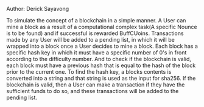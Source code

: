 Author: Derick Sayavong

To simulate the concept of a blockchain in a simple manner. A User can mine a block as a result of a computational complex task(A specific Nounce is to be found) and if successful is rewarded BuffCUoins. Transactions made by any User will be added to a pending list, in which it will be wrapped into a block once a User decides to mine a block. Each block has a specific hash key in which it must have a specific number of 0's in front according to the difficulty number. And to check if the blockchain is valid, each block must have a previous hash that is equal to the hash of the block prior to the current one. To find the hash key, a blocks contents is converted into a string and that string is used as the input for sha256. If the blockchain is valid, then a User can make a transaction if they have the sufficient funds to do so, and these transactions will be added to the pending list.
